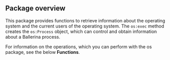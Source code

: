 ## Package overview

This package provides functions to retrieve information about the operating system and the current users of the operating system. The `os:exec` method creates the `os:Process` object, which can control and obtain information about a Ballerina process.

For information on the operations, which you can perform with the os package, see the below **Functions**.
